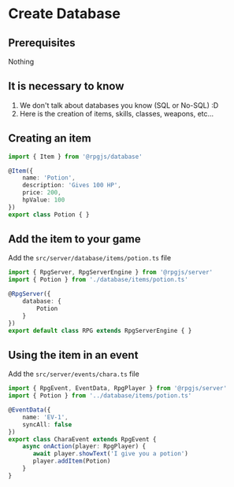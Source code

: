 # Create Database

## Prerequisites

Nothing

## It is necessary to know

1. We don't talk about databases you know (SQL or No-SQL) :D
2. Here is the creation of items, skills, classes, weapons, etc...

## Creating an item

```ts
import { Item } from '@rpgjs/database'

@Item({  
    name: 'Potion',
    description: 'Gives 100 HP',
    price: 200,
    hpValue: 100
})
export class Potion { }
```

## Add the item to your game

Add the `src/server/database/items/potion.ts` file

```ts
import { RpgServer, RpgServerEngine } from '@rpgjs/server'
import { Potion } from './database/items/potion.ts'

@RpgServer({
    database: {
        Potion
    }
})
export default class RPG extends RpgServerEngine { }
```

## Using the item in an event

Add the `src/server/events/chara.ts` file

```ts
import { RpgEvent, EventData, RpgPlayer } from '@rpgjs/server'
import { Potion } from '../database/items/potion.ts'

@EventData({
    name: 'EV-1',
    syncAll: false
})
export class CharaEvent extends RpgEvent {
    async onAction(player: RpgPlayer) {
       await player.showText('I give you a potion')
       player.addItem(Potion)
    }
}
```
